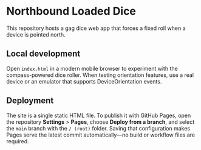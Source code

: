 # Northbound Loaded Dice

This repository hosts a gag dice web app that forces a fixed roll when a device is pointed north.

## Local development

Open `index.html` in a modern mobile browser to experiment with the compass-powered dice roller. When testing
orientation features, use a real device or an emulator that supports DeviceOrientation events.

## Deployment

The site is a single static HTML file. To publish it with GitHub Pages, open the repository **Settings** >
**Pages**, choose **Deploy from a branch**, and select the `main` branch with the `/ (root)` folder. Saving that
configuration makes Pages serve the latest commit automatically—no build or workflow files are required.
